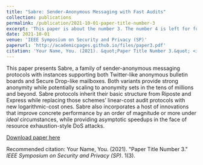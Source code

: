 ```yaml
---
title: "Sabre: Sender-Anonymous Messaging with Fast Audits"
collection: publications
permalink: /publication/2021-10-01-paper-title-number-3
excerpt: 'This paper is about the number 3. The number 4 is left for future work.'
date: 2021-10-01
venue: 'IEEE Symposium on Security and Privacy (SP)'
paperurl: 'http://academicpages.github.io/files/paper3.pdf'
citation: 'Your Name, You. (2021). &quot;Paper Title Number 3.&quot; <i>IEEE Symposium on Security and Privacy (SP)</i>. 1(3).'
---
```

This paper presents Sabre, a family of sender-anonymous messaging protocols with instances supporting both Twitter-like anonymous bulletin boards and Secure Drop-like mailboxes. Both variants provide strong anonymity while potentially scaling to anonymity sets in the tens of millions and beyond. Sabre protocols inherit their basic structure from Riposte and Express while replacing those schemes’ linear-cost audit protocols with new logarithmic-cost ones. Sabre also incorporates a host of innovations that improve concrete performance by an order of magnitude or more under _ideal_ circumstances, while providing asymptotic speedups in the face of resource exhaustion-style DoS attacks.

[Download paper here](http://academicpages.github.io/files/paper3.pdf)

Recommended citation: Your Name, You. (2021). "Paper Title Number 3." <i>IEEE Symposium on Security and Privacy (SP)</i>. 1(3).
